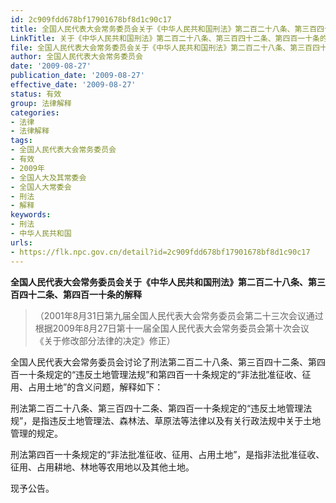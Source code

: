```yaml
---
id: 2c909fdd678bf17901678bf8d1c90c17
title: 全国人民代表大会常务委员会关于《中华人民共和国刑法》第二百二十八条、第三百四十二条、第四百一十条的解释
LinkTitle: 关于《中华人民共和国刑法》第二百二十八条、第三百四十二条、第四百一十条的解释（2009）
file: 全国人民代表大会常务委员会关于《中华人民共和国刑法》第二百二十八条、第三百四十二条、第四百一十条的解释_20090827_2c909fdd678bf17901678bf8d1c90c17.docx
author: 全国人民代表大会常务委员会
date: '2009-08-27'
publication_date: '2009-08-27'
effective_date: '2009-08-27'
status: 有效
group: 法律解释
categories:
- 法律
- 法律解释
tags:
- 全国人民代表大会常务委员会
- 有效
- 2009年
- 全国人大及其常委会
- 全国人大常委会
- 刑法
- 解释
keywords:
- 刑法
- 中华人民共和国
urls:
- https://flk.npc.gov.cn/detail?id=2c909fdd678bf17901678bf8d1c90c17
---
```


**全国人民代表大会常务委员会关于《中华人民共和国刑法》第二百二十八条、第三百四十二条、第四百一十条的解释**

> （2001年8月31日第九届全国人民代表大会常务委员会第二十三次会议通过 根据2009年8月27日第十一届全国人民代表大会常务委员会第十次会议《关于修改部分法律的决定》修正）

全国人民代表大会常务委员会讨论了刑法第二百二十八条、第三百四十二条、第四百一十条规定的“违反土地管理法规”和第四百一十条规定的“非法批准征收、征用、占用土地”的含义问题，解释如下：

刑法第二百二十八条、第三百四十二条、第四百一十条规定的“违反土地管理法规”，是指违反土地管理法、森林法、草原法等法律以及有关行政法规中关于土地管理的规定。

刑法第四百一十条规定的“非法批准征收、征用、占用土地”，是指非法批准征收、征用、占用耕地、林地等农用地以及其他土地。

现予公告。
